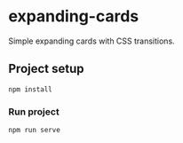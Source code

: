 # expanding-cards

Simple expanding cards with CSS transitions.

## Project setup

```
npm install
```

### Run project

```
npm run serve
```
